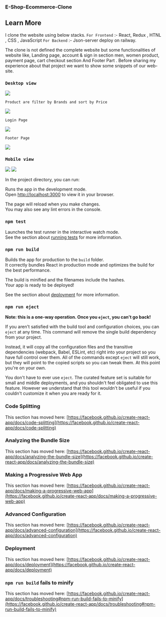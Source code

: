### E-Shop-Ecommerce-Clone

## Learn More


I clone the website using below stacks. 
    `For Frontend` :- React, Redux , HTNL , CSS , JavaScript
    `For Backend` :- Json-server deploy on railway.
    
The clone is not defined the complete website but some functionalities of website like, Landing page, account & sign in section men, women product, payment page, cart checkout section  And Footer Part .
Before sharing my experience about that project we want to show some snippets of our web-site.

### `Desktop view`

<img src="https://github.com/Sayli555/project-images/blob/master/E-shop.png?raw=true"/>

`Product are filter by Brands and sort by Price`

<img src="https://github.com/Sayli555/project-images/blob/master/allproducts%20(1).png?raw=true"/>

`Login Page`

<img src="https://github.com/Sayli555/project-images/blob/master/login.png?raw=true"/>

`Footer Page`

<img src="https://github.com/Sayli555/project-images/blob/master/footer.png?raw=true"/>

### `Mobile view` 

<img src="https://github.com/Sayli555/project-images/blob/master/mobileview.png?raw=true"/>
<img src="https://github.com/Sayli555/project-images/blob/master/productmobile.png?raw=true"/>





In the project directory, you can run:



Runs the app in the development mode.\
Open [http://localhost:3000](http://localhost:3000) to view it in your browser.

The page will reload when you make changes.\
You may also see any lint errors in the console.

### `npm test`

Launches the test runner in the interactive watch mode.\
See the section about [running tests](https://facebook.github.io/create-react-app/docs/running-tests) for more information.

### `npm run build`

Builds the app for production to the `build` folder.\
It correctly bundles React in production mode and optimizes the build for the best performance.

The build is minified and the filenames include the hashes.\
Your app is ready to be deployed!

See the section about [deployment](https://facebook.github.io/create-react-app/docs/deployment) for more information.

### `npm run eject`

**Note: this is a one-way operation. Once you `eject`, you can't go back!**

If you aren't satisfied with the build tool and configuration choices, you can `eject` at any time. This command will remove the single build dependency from your project.

Instead, it will copy all the configuration files and the transitive dependencies (webpack, Babel, ESLint, etc) right into your project so you have full control over them. All of the commands except `eject` will still work, but they will point to the copied scripts so you can tweak them. At this point you're on your own.

You don't have to ever use `eject`. The curated feature set is suitable for small and middle deployments, and you shouldn't feel obligated to use this feature. However we understand that this tool wouldn't be useful if you couldn't customize it when you are ready for it.



### Code Splitting

This section has moved here: [https://facebook.github.io/create-react-app/docs/code-splitting](https://facebook.github.io/create-react-app/docs/code-splitting)

### Analyzing the Bundle Size

This section has moved here: [https://facebook.github.io/create-react-app/docs/analyzing-the-bundle-size](https://facebook.github.io/create-react-app/docs/analyzing-the-bundle-size)

### Making a Progressive Web App

This section has moved here: [https://facebook.github.io/create-react-app/docs/making-a-progressive-web-app](https://facebook.github.io/create-react-app/docs/making-a-progressive-web-app)

### Advanced Configuration

This section has moved here: [https://facebook.github.io/create-react-app/docs/advanced-configuration](https://facebook.github.io/create-react-app/docs/advanced-configuration)

### Deployment

This section has moved here: [https://facebook.github.io/create-react-app/docs/deployment](https://facebook.github.io/create-react-app/docs/deployment)

### `npm run build` fails to minify

This section has moved here: [https://facebook.github.io/create-react-app/docs/troubleshooting#npm-run-build-fails-to-minify](https://facebook.github.io/create-react-app/docs/troubleshooting#npm-run-build-fails-to-minify)
